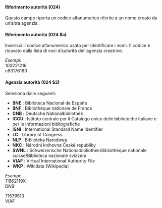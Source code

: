 #### Riferimento autorità (024)

Questo campo riporta un codice alfanumerico riferito a un nome creato da un’altra agenzia.&nbsp;

#### Riferimento autorità (024 $a)

Inserisci il codice alfanumerico usato per identificare i nomi. Il codice è ricavato dalla lista di voci d’autorità dell’agenzia creatrice.

_Esempi:_  
100221216  
n83176163

#### Agenzia autorità (024 $2)

Seleziona dalle seguenti:

- **BNE** : Biblioteca Nacional de España
- **BNF** : Bibliothèque nationale de France
- **DNB** : Deutsche Nationalbibliothek
- **ICCU** : Istituto centrale per il Catalogo unico delle biblioteche italiane e per le informazioni bibliografiche
- **ISNI** : International Standard Name Identifier
- **LC** : Library of Congress
- **NLP** : Biblioteka Narodowa
- **NKC** : Národní knihovna České republiky 
- **SWNL** : Schweizerische Nationalbibliothek/Bibliothèque nationale suisse/Biblioteca nazionale svizzera
- **VIAF** : Virtual International Authority File
- **WKP** : Wikidata (Wikipedia)

_Esempi:_  
11862119X  
DNB  
  
71579513  
VIAF